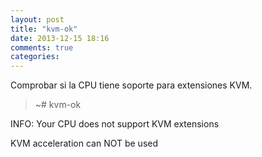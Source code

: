 ```yaml
---
layout: post
title: "kvm-ok"
date: 2013-12-15 18:16
comments: true
categories: 
---
```

Comprobar si la CPU  tiene soporte para extensiones KVM.

>~# kvm-ok

INFO: Your CPU does not support KVM extensions

KVM acceleration can NOT be used

